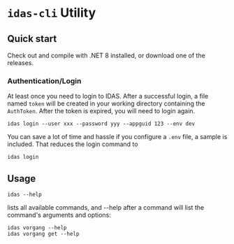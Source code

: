 # `idas-cli` Utility

## Quick start

Check out and compile with .NET 8 installed, or download one of the releases.

### Authentication/Login

At least once you need to login to IDAS. After a successful login, a file named `token` will be created in your working directory containing the `AuthToken`. After the token is expired, you will need to login again.

```
idas login --user xxx --password yyy --appguid 123 --env dev
```

You can save a lot of time and hassle if you configure a `.env` file, a sample is included. That reduces the login command to 

```
idas login
```

## Usage

```
idas --help
```

lists all available commands, and --help after a command will list the command's arguments and options:

```
idas vorgang --help
idas vorgang get --help
```